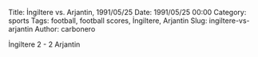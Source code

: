 Title: İngiltere vs. Arjantin, 1991/05/25
Date: 1991/05/25 00:00
Category: sports
Tags: football, football scores, İngiltere, Arjantin
Slug: ingiltere-vs-arjantin
Author: carbonero


İngiltere 2 - 2 Arjantin
